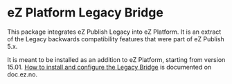 # eZ Platform Legacy Bridge

This package integrates eZ Publish Legacy into eZ Platform. It is an extract of the Legacy backwards compatibility 
features that were part of eZ Publish 5.x.

It is meant to be installed as an addition to eZ Platform, starting from version 15.01. [How to install and configure
the Legacy Bridge](https://doc.ez.no/display/EZP/Installing+eZ+Publish+Legacy+on+top+of+eZ+Platform) is documented on doc.ez.no.
